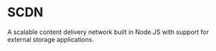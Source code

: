 # SCDN
A scalable content delivery network built in Node.JS with support for external storage applications.
